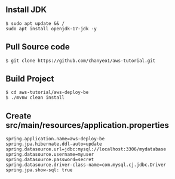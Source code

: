 ## Install JDK
```
$ sudo apt update && /
sudo apt install openjdk-17-jdk -y
```

## Pull Source code
```
$ git clone https://github.com/chanyeo1/aws-tutorial.git
```

## Build Project
```
$ cd aws-tutorial/aws-deploy-be
$ ./mvnw clean install
```

## Create src/main/resources/application.properties
```
spring.application.name=aws-deploy-be
spring.jpa.hibernate.ddl-auto=update
spring.datasource.url=jdbc:mysql://localhost:3306/mydatabase
spring.datasource.username=myuser
spring.datasource.password=secret
spring.datasource.driver-class-name=com.mysql.cj.jdbc.Driver
spring.jpa.show-sql: true
```
